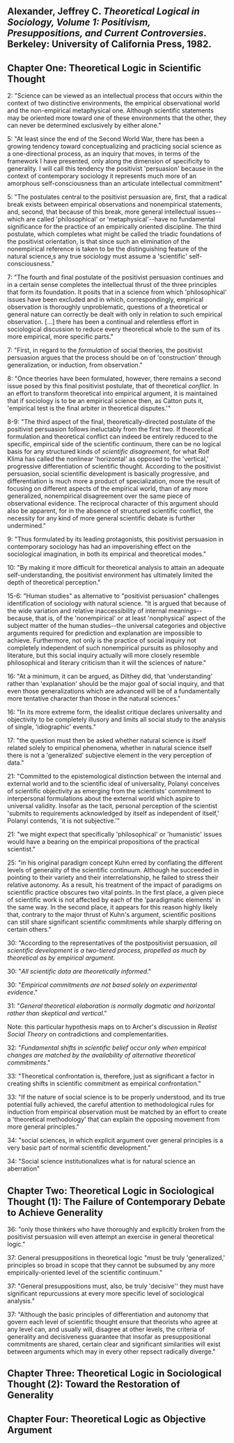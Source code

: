 Alexander, Jeffrey C. *Theoretical Logical in Sociology, Volume 1: Positivism, Presuppositions, and Current Controversies*. Berkeley: University of California Press, 1982.
---

Chapter One: Theoretical Logic in Scientific Thought
---

2:  "Science can be viewed as an intellectual process that occurs within the context of two distinctive environments, the empirical observational world and the non-empirical metaphysical one. Although scientific statements may be oriented more toward one of these environments that the other, they can never be determined exclusively by either alone."

5:  "At least since the end of the Second World War, there has been a growing tendency toward conceptualizing and practicing social science as a one-directional process, as an inquiry that moves, in terms of the framework I have presented, only along the dimension of specificity to generality. I will call this tendency the positivist 'persuasion' because in the context of contemporary sociology it represents much more of an amorphous self-consciousness than an articulate intellectual commitment"

5:  "The postulates central to the positivist persuasion are, first, that a radical break exists between empirical observations and nonempirical statements, and, second, that because of this break, more general intellectual issues--which are called 'philosophical' or 'metaphysical'--have no fundamental significance for the practice of an empirically oriented discipline. The third postulate, which completes what might be called the triadic foundations of the positivist orientation, is that since such an elimination of the nonempirical reference is taken to be the distinguishing feature of the natural science,s any true sociology must assume a 'scientific' self-consciousness."

7:  "The fourth and final postulate of the positivist persuasion continues and in a certain sense completes the intellectual thrust of the three principles that form its foundation. It posits that in a science from which 'philosophical' issues have been excluded and in which, correspondingly, empirical observation is thoroughly unproblematic, questions of a theoretical or general nature can correctly be dealt with only in relation to such empirical observation. [...] there has been a continual and relentless effort in sociological discussion to reduce every theoretical whole to the sum of its more empirical, more specific parts."

7:  "First, in regard to the *formulation* of social theories, the positivist persuasion argues that the process should be on of 'construction' through generalization, or induction, from observation."

8:  "Once theories have been formulated, however, there remains a second issue posed by this final positivist postulate, that of theoretical *conflict*. In an effort to transform theoretical into empirical argument, it is maintained that if sociology is to be an empirical science then, as Catton puts it, 'empirical test is the final arbiter in theoretical disputes.'"

8-9:  "The third aspect of the final, theoretically-directed postulate of the positivist persuasion follows ineluctably from the first two. If theoretical formulation and theoretical conflict can indeed be entirely reduced to the specific, empirical side of the scientific continuum, there can be no logical basis for any structured kinds of *scientific disagreement*, for what Rolf Klima has called the nonlinear 'horizontal' as opposed to the 'vertical,' progressive differentiation of scientific thought. According to the positivist persuasion, social scientific development is basically progressive, and differentiation is much more a product of specialization, more the result of focusing on different aspects of the empirical world, than of any more generalized, nonempirical disagreement over the same piece of observational evidence. The reciprocal character of this argument should also be apparent, for in the absence of structured scientific conflict, the necessity for any kind of more general scientific debate is further undermined."

9:  "Thus formulated by its leading protagonists, this positivist persuasion in contemporary sociology has had an impoverishing effect on the sociological imagination, in both its empirical and theoretical modes."

10:  "By making it more difficult for theoretical analysis to attain an adequate self-understanding, the positivist environment has ultimately limited the depth of theoretical perception."

15-6: "Human studies" as alternative to "positivist persuasion" challenges identification of sociology with natural science. "It is argued that because of the wide variation and relative inaccessibility of internal meanings--because, that is, of the 'nonempirical' or at least 'nonphysical' aspect of the subject matter of the human studies--the universal categories and objective arguments required for prediction and explanation are impossible to achieve. Furthermore, not only is the practice of social inquiry not completely independent of such nonempirical pursuits as philosophy and literature, but this social inquiry actually will more closely resemble philosophical and literary criticism than it will the sciences of nature."

16:  "At a minimum, it can be argued, as Dilthey did, that 'understanding' rather than 'explanation' should be the major goal of social inquiry, and that even those generalizations which are advanced will be of a fundamentally more tentative character than those in the natural sciences."

16:  "In its more extreme form, the idealist critique declares universality and objectivity to be completely illusory and limits all social study to the analysis of single, 'idiographic' events."

17:  "the question must then be asked whether natural science is itself related solely to empirical phenomena, whether in natural science itself there is not a 'generalized' subjective element in the very perception of data."

21:  "Committed to the epistemological distinction between the internal and external world and to the scientific ideal of universality, Polanyi conceives of scientific objectivity as emerging from the scientists' commitment to interpersonal formulations about the external world which aspire to universal validity. Insofar as the tacit, personal perception of the scientist 'submits to requirements acknowledged by itself as independent of itself,' Polanyi contends, 'it is not subjective.'"

21:  "we might expect that specifically 'philosophical' or 'humanistic' issues would have a bearing on the empirical propositions of the practical scientist."

25:  "in his original paradigm concept Kuhn erred by conflating the different levels of generality of the scientific continuum. Although he succeeded in pointing to their variety and their interrelationship, he failed to stress their relative autonomy. As a result, his treatment of the impact of paradigms on scientific practice obscures two vital points. In the first place, a given piece of scientific work is not affected by each of the 'paradigmatic elements' in the same way. In the second place, it appears for this reason highly likely that, contrary to the major thrust of Kuhn's argument, scientific positions can still share significant scientific commitments while sharply differing on certain others."

30:  "According to the representatives of the postpositivist persuasion, *all scientific development is a two-tiered process, propelled as much by theoretical as by empirical argument*. 

30:  "*All scientific data are theoretically informed*."

30:  "*Empirical commitments are not based solely on experimental evidence*."

31:  "*General theoretical elaboration is normally dogmatic and horizontal rather than skeptical and vertical*."

Note: this particular hypothesis maps on to Archer's discussion in *Realist Social Theory* on contradictions and complementarities.

32:  "*Fundamental shifts in scientific belief occur only when empirical changes are matched by the availability of alternative theoretical commitments*."

33:  "Theoretical confrontation is, therefore, just as significant a factor in creating shifts in scientific commitment as empirical confrontation."

33:  "If the nature of social science is to be properly understood, and its true potential fully achieved, the careful attention to methodological rules for induction from empirical observation must be matched by an effort to create a 'theoretical methodology' that can explain the opposing movement from more general principles."

34:  "social sciences, in which explicit argument over general principles is a very basic part of normal scientific development."

34:  "Social science institutionalizes what is for natural science an aberration"

Chapter Two: Theoretical Logic in Sociological Thought (1): The Failure of Contemporary Debate to Achieve Generality
---

36:  "only those thinkers who have thoroughly and explicitly broken from the positivist persuasion will even attempt an exercise in general theoretical logic."

37:  General presuppositions in theoretical logic "must be truly 'generalized,' principles so broad in scope that they cannot be subsumed by any more empirically-oriented level of the scientific continuum."

37:  "General presuppositions must, also, be truly 'decisive'' they must have significant repurcussions at every more specific level of sociological analysis."

37:  "Although the basic principles of differentiation and autonomy that govern each level of scientific thought ensure that theorists who agree at any level can, and usually will, disagree at other levels, the criteria of generality and decisiveness guarantee that insofar as presuppositional commitments are shared, certain clear and significant similarities will exist between arguments which may in every other repsect radically diverge."



Chapter Three: Theoretical Logic in Sociological Thought (2): Toward the Restoration of Generality
---

Chapter Four: Theoretical Logic as Objective Argument
---


